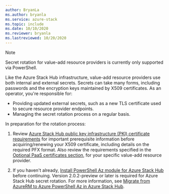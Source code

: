 ```yaml
---
author: BryanLa
ms.author: bryanla
ms.service: azure-stack
ms.topic: include
ms.date: 10/10/2020
ms.reviewer: bryanla
ms.lastreviewed: 10/20/2020
---
```


> [!NOTE]
> Secret rotation for value-add resource providers is currently only supported via PowerShell. 

Like the Azure Stack Hub infrastructure, value-add resource providers use both internal and external secrets. Secrets can take many forms, including passwords and the encryption keys maintained by X509 certificates. As an operator, you're responsible for:

- Providing updated external secrets, such as a new TLS certificate used to secure resource provider endpoints.
- Managing the secret rotation process on a regular basis.

In preparation for the rotation process:

1. Review [Azure Stack Hub public key infrastructure (PKI) certificate requirements](../operator/azure-stack-pki-certs.md#certificate-requirements) for important prerequisite information before acquiring/renewing your X509 certificate, including details on the required PFX format. Also review the requirements specified in the [Optional PaaS certificates section](../operator/azure-stack-pki-certs.md#optional-paas-certificates), for your specific value-add resource provider.

2. If you haven't already, [Install PowerShell Az module for Azure Stack Hub](../operator/powershell-install-az-module.md) before continuing. Version 2.0.2-preview or later is required for Azure Stack Hub secret rotation. For more information, see [Migrate from AzureRM to Azure PowerShell Az in Azure Stack Hub](../operator/migrate-azurerm-az.md).
